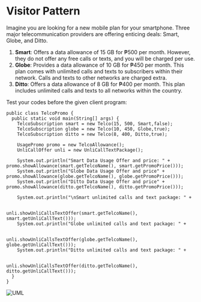 # Visitor Pattern

Imagine you are looking for a new mobile plan for your smartphone. Three major telecommunication providers are offering enticing deals: Smart, Globe, and Ditto.

  1. **Smart**: Offers a data allowance of 15 GB for ₱500 per month. However, they do not offer any free calls or texts, and you will be charged per use.
  2. **Globe**: Provides a data allowance of 10 GB for ₱450 per month. This plan comes with unlimited calls and texts to subscribers within their network. Calls and texts to other networks are charged extra.
  3. **Ditto**: Offers a data allowance of 8 GB for ₱400 per month. This plan includes unlimited calls and texts to all networks within the country.

Test your codes before the given client program:

    public class TelcoPromo {
      public static void main(String[] args) {
        TelcoSubscription smart = new Telco(15, 500, Smart,false);
        TelcoSubscription globe = new Telco(10, 450, Globe,true);
        TelcoSubscription ditto = new Telco(8, 400, Ditto,true);
    
        UsagePromo promo = new TelcoAllowance();
        UnliCallOffer unli = new UnliCallTextPackage();    
    
        System.out.println("Smart Data Usage Offer and price: " + promo.showAllowance(smart.getTelcoName(), smart.getPromoPrice()));
        System.out.println("Globe Data Usage Offer and price" + promo.showAllowance(globe.getTelcoName(), globe.getPromoPrice()));
        System.out.println("Ditto Data Usage Offer and price" + promo.showAllowance(ditto.getTelcoName(), ditto.getPromoPrice()));
    
        System.out.println("\nSmart unlimited calls and text package: " +
    
                                      unli.showUnliCallsTextOffer(smart.getTelcoName(), smart.getUnliCallText()));
        System.out.println("Globe unlimited calls and text package: " +
    
                                      unli.showUnliCallsTextOffer(globe.getTelcoName(), globe.getUnliCallText()));
        System.out.println("Ditto unlimited calls and text package: " +
    
                                       unli.showUnliCallsTextOffer(ditto.getTelcoName(), ditto.getUnliCallText()));
      }
    }
    
![UML](https://github.com/user-attachments/assets/9f9a7fdc-3d15-4f30-83dd-4984ca1af6f5)
